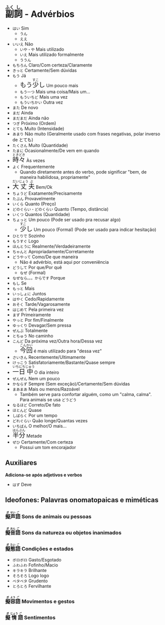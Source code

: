 # <ruby>副<rt>ふく</rt>詞<rt>し</rt></ruby> - Advérbios

-   `はい` Sim
    -   `うん`
    -   `ええ`
-   `いいえ` Não
    -   `いや・や` Mais utilizado
    -   `いえ` Mais utilizado formalmente
    -   `ううん`
-   `もちろん` Claro/Com certeza/Claramente
-   `きっと` Certamente/Sem dúvidas
-   `もう` Já
    -   <font size="5"><code>もう<ruby>少<rt>すこ</rt>し</ruby></code></font> Um pouco mais
    -   `もう一つ` Mais uma coisa/Mais um...
    -   `もういちど` Mais uma vez
    -   `もういちかい` Outra vez
-   `また` De novo
-   `まだ` Ainda
-   `まだまだ` Ainda não
-   `つぎ` Próximo (Ordem)
-   `とても` Muito (Intensidade)
-   `あまり` Não muito (Geralmente usado com frases negativas, polar inverso de とても)
-   `たくさん` Muito (Quantidade)
-   `たまに` Ocasionalmente/De vem em quando
-   <font size="5"><code><ruby>時々<rt>ときどき</rt></ruby></code></font> Às vezes
-   `よく` Frequentemente
    -   Quando diretamente antes do verbo, pode significar "bem, de maneira habilidosa, propriamente"
-   <font size="5"><code><ruby>大<rt>だい</rt>丈<rt>じょう</rt>夫<rt>ぶ</rt></ruby></code></font> Bem/Ok
-   `ちょうど` Exatamente/Precisamente
-   `たぶん` Provavelmente
-   `いくら` Quanto (Preço)
-   `どのぐらい・どのくらい` Quanto (Tempo, distância)
-   `いくつ` Quantos (Quantidade)
-   `ちょっと` Um pouco (Pode ser usado pra recusar algo)
    -   <font size="5"><code><ruby>少<rt>すこ</rt>し</ruby></code></font> Um pouco (Formal) (Pode ser usado para indicar hesitação)
-   `ひとりで` Sozinho
-   `もうすぐ` Logo
-   `ほんとうに` Realmente/Verdadeiramente
-   `ちゃんと` Apropriadamente/Corretamente
-   `どうやって` Como/De que maneira
    -   Não é advérbio, está aqui por conveniência
-   `どうして` Por que/Por quê
    -   `なぜ` (Formal)
-   `なぜなら。。。からです` Porque
-   `もし` Se
-   `もっと` Mais
-   `いっしょに` Juntos
-   `はやく` Cedo/Rapidamente
-   `おそく` Tarde/Vagarosamente
-   `はじめて` Pela primeira vez
-   `まず` Primeiramente
-   `やっと` Por fim/Finalmente
-   `ゆっくり` Devagar/Sem pressa
-   `ぜんぶ` Totalmente
-   `とちゅう` No caminho
-   `こんど` Da próxima vez/Outra hora/Dessa vez
    -   <font size="5"><code><ruby>今<rt>こん</rt>回<rt>かい</rt></ruby></code></font> é mais utilizado para "dessa vez"
-   `さいきん` Recentemente/Ultimamente
-   `けっこう` Satisfatoriamente/Bastante/Quase sempre
-   <font size="5"><code><ruby>一<rt>いち</rt>日<rt>にち</rt>中<rt>じゅう</rt></ruby></code></font> O dia inteiro
-   `ぜんぜん` Nem um pouco
-   `かならず` Sempre (Sem exceção)/Certamente/Sem dúvidas
-   `まあまあ` Mais ou menos/Razoável
    -   Também serve para confortar alguém, como um "calma, calma". Para animais se usa `どうどう`
-   `なるほど` Correto/De fato
-   `ほとんど` Quase
-   `しばらく` Por um tempo
-   `どれぐらい` Quão longe/Quantas vezes
-   `いちばん` O melhor/O mais...
-   <font size="5"><code><ruby>半<rt>はん</rt>分<rt>ぶん</rt></ruby></code></font> Metade
-   `ぜひ` Certamente/Com certeza
    -   Possui um tom encorajador

## Auxiliares

**Adiciona-se após adjetivos e verbos**

-   `はず` Deve

## Ideofones: Palavras onomatopaicas e miméticas

### <ruby>擬<rt>ぎ</rt>声<rt>せい</rt>語<rt>ご</rt></ruby> Sons de animais ou pessoas

### <ruby>擬<rt>ぎ</rt>音<rt>おん</rt>語<rt>ご</rt></ruby> Sons da natureza ou objetos inanimados

### <ruby>擬<rt>ぎ</rt>態<rt>たい</rt>語<rt>ご</rt></ruby> Condições e estados

-   `ボロボロ` Gasto/Esgotado
-   `ふわふわ` Fofinho/Macio
-   `キラキラ` Brilhante
-   `そろそろ` Logo logo
-   `ベタベタ` Grudento
-   `とろとろ` Fervilhante

### <ruby>擬<rt>ぎ</rt>容<rt>よう</rt>語<rt>ご</rt></ruby> Movimentos e gestos

### <ruby>擬<rt>ぎ</rt>情<rt>じょう</rt>語<rt>ご</rt></ruby> Sentimentos

